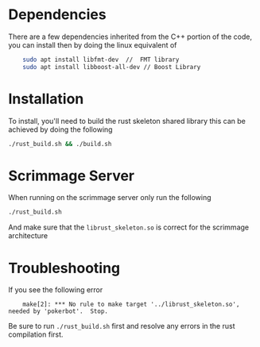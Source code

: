 # Dependencies 

There are a few dependencies inherited from the C++ portion of the code, 
you can install then by doing the linux equivalent of 

```bash
    sudo apt install libfmt-dev  //  FMT library
    sudo apt install libboost-all-dev // Boost Library
```

# Installation 

To install, you'll need to build the rust skeleton shared library
this can be achieved by doing the following  

```bash
./rust_build.sh && ./build.sh
```

# Scrimmage Server

When running on the scrimmage server only run the following

```bash
./rust_build.sh
```
And make sure that the `librust_skeleton.so` is correct for the scrimmage architecture

# Troubleshooting

If you see the following error
```
    make[2]: *** No rule to make target '../librust_skeleton.so', needed by 'pokerbot'.  Stop.
```

Be sure to run `./rust_build.sh` first and resolve any errors in the rust compilation first.
